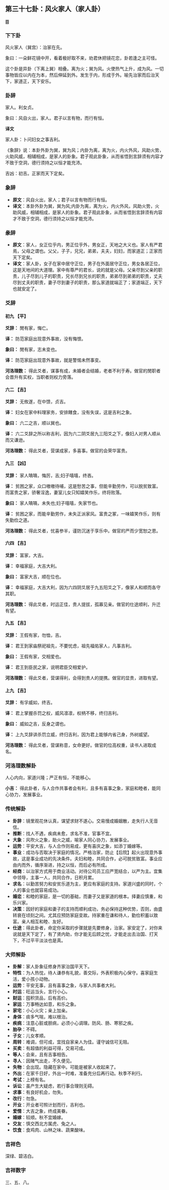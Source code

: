 ## 第三十七卦：风火家人（家人卦）

<div class="hexagrams">䷤</div>

### 下下卦

风火家人（巽宫）：治家在先。

象曰：一朵鲜花镜中开，看着极好取不来，劝君休把镜花恋，卦若逢之主可怪。

这个卦是异卦（下离上巽）相叠。离为火；巽为风。火使热气上升，成为风。一切事物皆应以内在为本，然后伸延到外。发生于内，形成于外。喻先治家而后治天下，家道正，天下安乐。

### 卦辞

家人。利女贞。

象曰：风自火出，家人。君子以言有物，而行有恒。

**译文**

家人卦：卜问妇女之事吉利。

《象辞》说：本卦外卦为巽，巽为风；内卦为离，离为火，内火外风，风助火势，火助风威，相辅相成，是家人的卦象。君子观此卦象，从而省悟到言辞须有内容才不致于空洞，德行须持之以恒才能充沛。

吉凶：初吉。正家而天下定矣。

### 象辞

- **原文**：风自火出，家人；君子以言有物而行有恒。
- **译文**：本卦外卦为巽，巽为风;内卦为离，离为火，内火外风，风助火势，火助风威，相辅相成，是家人的卦象。君子观此卦象，从而省悟到言辞须有内容才不致于空洞，德行须持之以恒才能充沛。

### 彖辞

- **原文**：家人，女正位乎内，男正位乎外，男女正，天地之大义也。家人有严君焉，父母之谓也。父父，子子，兄兄，弟弟，夫夫，妇妇，而家道正；正家而天下定矣。
- **译文**：家人卦，女子在家中居守正位，男子在外面居守正位，男女各居正位，这是天地间的大道理。家中有尊严的君长，说的就是父母。父亲尽到父亲的职责，儿子尽到儿子的职责，兄长尽到兄长的职责，弟弟尽到弟弟的职责，丈夫尽到丈夫的职责，妻子尽到妻子的职责，那么家道就端正了；家道端正，天下也就安定了。


### 爻辞

#### 初九 【平】

**爻辞：** 閒有家，悔亡。

**译：** 防范家庭出现意外事故，没有悔恨。

**象曰：** 閒有家，志未变也。

**译：** 防范家庭出现意外事故，就是警惕未然事变。

**河洛理数：** 得此爻者，谋事有成，未婚者会结婚，老者不利于寿。做官的閒职者会晋升有实权，当职者则权力旁落。

#### 六二 【吉】

**爻辞：** 无攸遂，在中馈，贞吉。

**译：** 妇女在家中料理家务，安排饍食，没有失误，这是吉利之象。

**象曰：** 六二之吉，顺以巽也。

**译：** 六二爻辞之所以称吉利，因为六二阴爻居九三阳爻之下，像妇人对男人顺从而又谦逊。

**河洛理数：** 得此爻者，营谋成家，多喜事。做官的会荣华富贵。

#### 九三 【凶】

**爻辞：** 家人嗃嗃，悔厉，吉;妇子嘻嘻，终吝。

**译：** 贫困之家，众口嗷嗷待哺，这是愁苦之事，但能辛勤劳作，可以脱贫致富。而富贵之家，骄奢淫逸，妻室儿女只知嬉笑作乐，终将败落。

**象曰：** 家人嗃嗃，未失也;妇子嘻嘻，失家节也。

**译：** 贫困之家，而能辛勤劳作，未失正派家风。富贵之冢，一味嬉笑作乐，则有失勤俭之道。

**河洛理数：** 得此爻者，忧喜参半，谨防沉迷于享乐中。做官的严而少宽恕之恩。

#### 六四 【吉】

**爻辞：** 富家，大吉。

**译：** 幸福家庭，大吉大利。

**象曰：** 富家大吉，顺在位也。

**译：** 幸福家庭，大吉大利，因为六四阴爻居于九五阳爻之下，像家人和顺而各守其职。

**河洛理数：** 得此爻者，时运正佳，贵人提拔，孤寡见亲。做官的仕途顺利，升迁有望。

#### 九五 【吉】

**爻辞：** 王假有家，勿恤，吉。

**译：** 君王到家庙祭祀祖先，不要忧虑，祖先福佑家人，凡事吉利。

**象曰：** 王假有家，交相爱也。

**译：** 君王到臣民之家，说明君臣交相爱护。

**河洛理数：** 得此爻者，营谋得利，会得到贵人的提携。做官的显贵，进取有望。

#### 上九 【吉】

**爻辞：** 有孚威如，终吉。

**译：** 君上掌握杀罚之权，威风凛凛，权柄不移，终归吉利。

**象曰：** 威如之吉，反身之谓也。

**译：** 上九爻辞讲杀罚立威，终归吉利，因为君上能够内省己身，外树威望。

**河洛理数：** 得此爻者，营谋称意，女命更好。做官的位高权重，读书人进取成名。

### 河洛理数解卦

人心内向，家道兴隆；严正有恒，不能移心。

**小吉：** 得此卦者，与人合作共事者会有利，且多有喜事之象，家庭和睦者，能同心协力，发展事业。

### 传统解卦

- **卦辞**：镜里观花休认真，谋望求财不遂心。交易慢成婚姻散，走失行人无音信。 
- **推断**：找人不遇，疾病未愈，求名不准，官事不宜。 
- **大象**：风吹火之象，助火之威，喻家人同心协力，发展事业。
- **运势**：平安大吉，与人合作则易成，更有喜庆之象，如添丁婚嫁等。
- **事业**：成功与否取决于家庭的情况。严格治家，防止【后院】起火出现意外事故，这是事业成功的先决条件。夫妇和睦，共同合作，必可脱贫致富。事业应由内而外，循序渐进，持之以恒，而后必有所成。
- **经商**：以治家方式用于商业活动。对待公司员工应严宽结合，以严为主。宜集中领导，主事一人，共同合作，日积月累。
- **求名**：以勤苦努力和安贫乐道为主，更应有家庭的支持。家道兴盛的同时，个人的事业也就容易成功。
- **婚恋**：和睦的家庭，是一切的基础，而妻子又是家道的根本。择妻应慎重，和乐兴家。
- **决策**：因好的家庭和妻子的支持而顺利成功，务必保持这种优势，否则，由盛转衰在顷刻之间。尤其应预防家庭变故。持家重在谦和待人，勤俭积蓄以致富。亲人相互和睦、友好。
- **仕途**：得此卦者，命定你采取的步骤就是先要修身，治家。家安定了，对你来说就是天下定了，有了贤内助，你才能无后顾之忧，才能走出去治国、打天下，不过平平淡淡也是真。

### 大师解卦

- **卦解**：家人卦象征修身齐家治国平天下。
- **特性**：为人热忱，待人谦恭有礼貌，善交际，外表积极内心保守。喜家庭生活，爱小孩小动物。
- **运势**：平安无事，且有喜事之象，与家人共事者大利。
- **时运**：旺运当头，言行小心。
- **财运**：囤积货品，后有高价。
- **家运**：万事畅达如意，和乐之象。
- **家宅**：小心火灾；亲上加亲。
- **身体**：痰多气喘，难以根治。
- **疾病**：注意心脏或胆病，必须小心调理。防风、肠、寒邪之疾。
- **胎孕**：不碍。
- **子女**：儿女孝顺。
- **周转**：难调，但可成，宜找自家亲人为佳。谨守诚信可无阻。
- **买卖**：有超值的利益可得，交易可成。
- **等人**：会来，且有吉事相告。
- **寻人**：因赌气出走，不久便见。
- **失物**：会出现。隐藏在家中。可能是被家人收起来了。
- **外出**：在家千日好，外出一时难，准备充分后再行动。秋季不利行。
- **考试**：上榜有名。
- **诉讼**：虽产生大疑虑，若行事合理则无碍。
- **求事**：有良好机会，勿失。
- **改行**：勿急。
- **开业**：开业者可照计划而行，吉利也。
- **爱情**：大吉之象，终成美眷。 
- **婚嫁**：较顺。秋不宜婚嫁。
- **交友**：慎交西北方属虎、兔之人。
- **饮食**：食鸡肉、山林之味、蔬果酸味。

### 吉祥色

深绿、碧洁白。

### 吉祥数字

三、五、八。